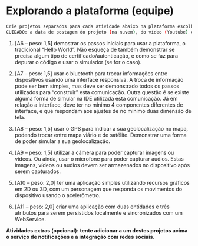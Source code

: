 # Explorando a plataforma (equipe)
```sh
Crie projetos separados para cada atividade abaixo na plataforma escolhida. Estes projetos devem “realmente” estar funcionando, sem alertas e erros de compilação/execução. Os projetos devem ser disponibilizados na nuvem (baixar e funcionar). Pode usar/reaproveitar códigos de terceiros (colocar fonte), mas vocês tem de “certificar o material”. Os vídeos devem ser curtos, focando em demonstrar a respectiva atividade. Os vídeos devem ser postados no Youtube, e em seu comentário deve aparecer o nome dos integrantes da equipe, uma breve descrição do que faz o projeto, e um link para poder “baixar” o projeto completo. Postar no AVA o link para poder acessar o vídeo de cada atividade.
CUIDADO: a data de postagem do projeto (na nuvem), do vídeo (Youtube) e do link (AVA) devem ser no máximo até o prazo final previsto no cronograma.
```
1. [A6 – peso: 1,5] demostrar os passos iniciais para usar a plataforma, o tradicional “Hello World”. Não esqueça de também demonstrar se precisa algum tipo de certificado/autenticação, e como se faz para depurar o código e usar o simulador (se for o caso).

2. [A7 – peso: 1,5] usar o bluetooth para trocar informações entre dispositivos usando uma interface responsiva. A troca de informação pode ser bem simples, mas deve ser demonstrado todos os passos utilizados para “construir” esta comunicação. Outra questão é se existe alguma forma de simular na IDE utilizada esta comunicação. Já em relação a interface, deve ter no mínimo 4 componentes diferentes de interface, e que respondam aos ajustes de no mínimo duas dimensão de tela.

3. [A8 – peso: 1,5] usar o GPS para indicar a sua geolocalização no mapa, podendo trocar entre mapa viário e de satélite. Demonstrar uma forma de poder simular a sua geolocalização.

4. [A9 – peso: 1,5] utilizar a câmera para poder capturar imagens ou vídeos. Ou ainda, usar o microfone para poder capturar audios. Estas imagens, vídeos ou audios devem ser armazenados no dispositivo após serem capturados.

5. [A10 – peso: 2,0] ter uma aplicação simples utilizando recursos gráficos em 2D ou 3D, com um personagem que responda os movimentos do dispositivo usando o acelerômetro.

6. [A11 – peso: 2,0] criar uma aplicação com duas entidades e três atributos para serem persistidos localmente e sincronizados com um WebService.

**Atividades extras (opcional): tente adicionar a um destes projetos acima o serviço de notificações e a integração com redes sociais.**
